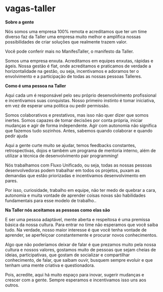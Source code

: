 # vagas-taller

**Sobre a gente**

Nós somos uma empresa 100% remota e acreditamos que ter um time diverso faz da Taller uma empresa muito melhor e amplifica nossas possibilidades de criar soluções que realmente trazem valor.

Você pode conferir mais no ManifesTaller, o manifesto da Taller.

Somos uma empresa enxuta. Acreditamos em equipes enxutas, rápidas e ágeis. Nossa gestão é flat, onde acreditamos e praticamos de verdade a horizontalidade na gestão, ou seja, incentivamos e adoramos ter o envolvimento e a participação de todas as nossas pessoas Talleres.

**Como é uma pessoa na Taller**

Aqui cada um é responsável pelo seu próprio desenvolvimento profissional e incentivamos suas conquistas. Nosso primeiro instinto é tomar iniciativa, em vez de esperar uma política ou pedir permissão.

Somos colaborativos e prestativos, mas isso não quer dizer que somos inertes. Somos capazes de tomar decisões por conta própria, iniciar mudanças e agir de forma independente. Agir com autonomia não significa que fazemos tudo sozinhos. Antes, sabemos quando colaborar e quando pedir ajuda

Aqui a gente curte muito se ajudar, temos feedbacks constantes, retrospectivas, dojos e também um programa de mentoria interno, além de utilizar a técnica de desenvolvimento pair programming!

Nós trabalhamos com Fluxo Unificado, ou seja, todas as nossas pessoas desenvolvedoras podem trabalhar em todos os projetos, puxam as demandas que estão priorizadas e incentivamos desenvolvimento em pares.

Por isso, curiosidade, trabalho em equipe, não ter medo de quebrar a cara, autonomia e muita vontade de aprender coisas novas são habilidades fundamentais para esse modelo de trabalho..

**Na Taller nós aceitamos as pessoas como elas são**

E ser uma pessoa adaptável, mente aberta e respeitosa é uma premissa básica da nossa cultura. Para entrar no time não esperamos que você saiba tudo. Na verdade, nosso maior interesse é que você tenha vontade de aprender, se aperfeiçoar constantemente e procurar novos conhecimentos.

Algo que não poderíamos deixar de falar é que prezamos muito pela nossa cultura e nossos valores, gostamos muito de pessoas que sejam cheias de ideias, participativas, que gostam de socializar e compartilhar conhecimento, de falar, que saibam ouvir, busquem sempre evoluir e que tenham uma mente criativa e questionadora.

Pois, acredite, aqui há muito espaço para inovar, sugerir mudanças e crescer com a gente. Sempre esperamos e incentivamos isso uns aos outros.
